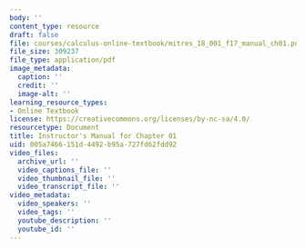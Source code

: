 ```yaml
---
body: ''
content_type: resource
draft: false
file: courses/calculus-online-textbook/mitres_18_001_f17_manual_ch01.pdf
file_size: 309237
file_type: application/pdf
image_metadata:
  caption: ''
  credit: ''
  image-alt: ''
learning_resource_types:
- Online Textbook
license: https://creativecommons.org/licenses/by-nc-sa/4.0/
resourcetype: Document
title: Instructor's Manual for Chapter 01
uid: 005a7466-151d-4492-b95a-727fd62fdd92
video_files:
  archive_url: ''
  video_captions_file: ''
  video_thumbnail_file: ''
  video_transcript_file: ''
video_metadata:
  video_speakers: ''
  video_tags: ''
  youtube_description: ''
  youtube_id: ''
---
```

